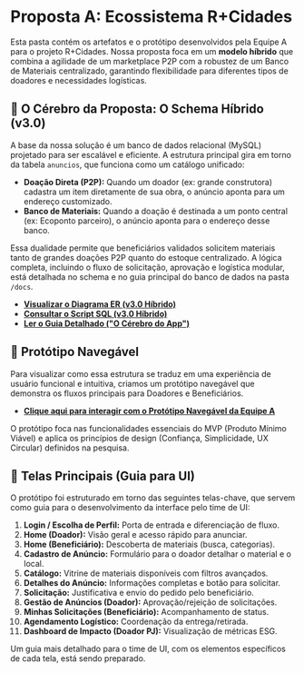 # Proposta A: Ecossistema R+Cidades

Esta pasta contém os artefatos e o protótipo desenvolvidos pela Equipe A para o projeto R+Cidades. Nossa proposta foca em um **modelo híbrido** que combina a agilidade de um marketplace P2P com a robustez de um Banco de Materiais centralizado, garantindo flexibilidade para diferentes tipos de doadores e necessidades logísticas.

## 🧠 O Cérebro da Proposta: O Schema Híbrido (v3.0)

A base da nossa solução é um banco de dados relacional (MySQL) projetado para ser escalável e eficiente. A estrutura principal gira em torno da tabela `anuncios`, que funciona como um catálogo unificado:

* **Doação Direta (P2P):** Quando um doador (ex: grande construtora) cadastra um item diretamente de sua obra, o anúncio aponta para um endereço customizado.
* **Banco de Materiais:** Quando a doação é destinada a um ponto central (ex: Ecoponto parceiro), o anúncio aponta para o endereço desse banco.

Essa dualidade permite que beneficiários validados solicitem materiais tanto de grandes doações P2P quanto do estoque centralizado. A lógica completa, incluindo o fluxo de solicitação, aprovação e logística modular, está detalhada no schema e no guia principal do banco de dados na pasta `/docs`.

* **[Visualizar o Diagrama ER (v3.0 Híbrido)](../docs/diagrama_entidade_relacionamento_v3.png)**
* **[Consultar o Script SQL (v3.0 Híbrido)](../database/schema_3.sql)**
* **[Ler o Guia Detalhado ("O Cérebro do App")](../docs/O%20C%C3%A9rebro%20do%20Aplicativo.pdf)**

## 🚀 Protótipo Navegável

Para visualizar como essa estrutura se traduz em uma experiência de usuário funcional e intuitiva, criamos um protótipo navegável que demonstra os fluxos principais para Doadores e Beneficiários.

* **[Clique aqui para interagir com o Protótipo Navegável da Equipe A](https://mateusads11.github.io/r-cidades-app/proposal-team-A/index.html)**

O protótipo foca nas funcionalidades essenciais do MVP (Produto Mínimo Viável) e aplica os princípios de design (Confiança, Simplicidade, UX Circular) definidos na pesquisa.

## 🎨 Telas Principais (Guia para UI)

O protótipo foi estruturado em torno das seguintes telas-chave, que servem como guia para o desenvolvimento da interface pelo time de UI:

1.  **Login / Escolha de Perfil:** Porta de entrada e diferenciação de fluxo.
2.  **Home (Doador):** Visão geral e acesso rápido para anunciar.
3.  **Home (Beneficiário):** Descoberta de materiais (busca, categorias).
4.  **Cadastro de Anúncio:** Formulário para o doador detalhar o material e o local.
5.  **Catálogo:** Vitrine de materiais disponíveis com filtros avançados.
6.  **Detalhes do Anúncio:** Informações completas e botão para solicitar.
7.  **Solicitação:** Justificativa e envio do pedido pelo beneficiário.
8.  **Gestão de Anúncios (Doador):** Aprovação/rejeição de solicitações.
9.  **Minhas Solicitações (Beneficiário):** Acompanhamento de status.
10. **Agendamento Logístico:** Coordenação da entrega/retirada.
11. **Dashboard de Impacto (Doador PJ):** Visualização de métricas ESG.

Um guia mais detalhado para o time de UI, com os elementos específicos de cada tela, está sendo preparado.
